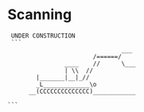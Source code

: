 # Scanning

````{warning}
 UNDER CONSTRUCTION
 ```
                                ___
                        /======/   
                ____    //      \___
                | \\  //           
        |_______|__|_//            
        _L_____________\o           
      __(CCCCCCCCCCCCCC)____________

```
````
